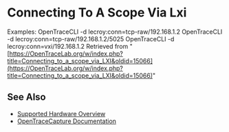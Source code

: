 # Connecting To A Scope Via Lxi

Examples: OpenTraceCLI -d lecroy:conn=tcp-raw/192.168.1.2 OpenTraceCLI -d lecroy:conn=tcp-raw/192.168.1.2/5025 OpenTraceCLI -d lecroy:conn=vxi/192.168.1.2 
Retrieved from "[https://OpenTraceLab.org/w/index.php?title=Connecting_to_a_scope_via_LXI&oldid=15066](https://OpenTraceLab.org/w/index.php?title=Connecting_to_a_scope_via_LXI&oldid=15066)"

## See Also
- [Supported Hardware Overview](../supported-hardware.md)
- [OpenTraceCapture Documentation](../../opentracecapture/overview.md)

